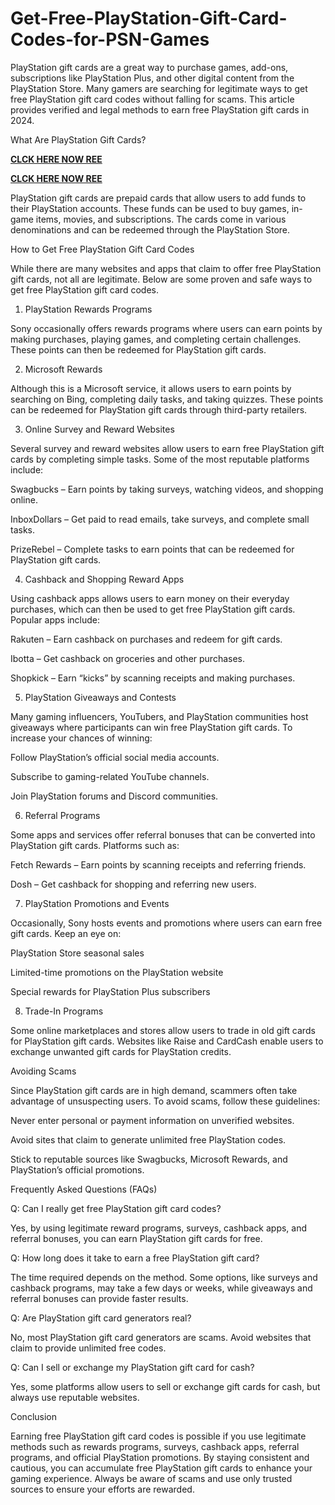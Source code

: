 # Get-Free-PlayStation-Gift-Card-Codes-for-PSN-Games
PlayStation gift cards are a great way to purchase games, add-ons, subscriptions like PlayStation Plus, and other digital content from the PlayStation Store. Many gamers are searching for legitimate ways to get free PlayStation gift card codes without falling for scams. This article provides verified and legal methods to earn free PlayStation gift cards in 2024.

What Are PlayStation Gift Cards?

**[CLCK HERE NOW REE](https://tinyurl.com/pnsgiftcads)**

**[CLCK HERE NOW REE](https://tinyurl.com/pnsgiftcads)**

PlayStation gift cards are prepaid cards that allow users to add funds to their PlayStation accounts. These funds can be used to buy games, in-game items, movies, and subscriptions. The cards come in various denominations and can be redeemed through the PlayStation Store.

How to Get Free PlayStation Gift Card Codes

While there are many websites and apps that claim to offer free PlayStation gift cards, not all are legitimate. Below are some proven and safe ways to get free PlayStation gift card codes.

1. PlayStation Rewards Programs

Sony occasionally offers rewards programs where users can earn points by making purchases, playing games, and completing certain challenges. These points can then be redeemed for PlayStation gift cards.

2. Microsoft Rewards

Although this is a Microsoft service, it allows users to earn points by searching on Bing, completing daily tasks, and taking quizzes. These points can be redeemed for PlayStation gift cards through third-party retailers.

3. Online Survey and Reward Websites

Several survey and reward websites allow users to earn free PlayStation gift cards by completing simple tasks. Some of the most reputable platforms include:

Swagbucks – Earn points by taking surveys, watching videos, and shopping online.

InboxDollars – Get paid to read emails, take surveys, and complete small tasks.

PrizeRebel – Complete tasks to earn points that can be redeemed for PlayStation gift cards.

4. Cashback and Shopping Reward Apps

Using cashback apps allows users to earn money on their everyday purchases, which can then be used to get free PlayStation gift cards. Popular apps include:

Rakuten – Earn cashback on purchases and redeem for gift cards.

Ibotta – Get cashback on groceries and other purchases.

Shopkick – Earn “kicks” by scanning receipts and making purchases.

5. PlayStation Giveaways and Contests

Many gaming influencers, YouTubers, and PlayStation communities host giveaways where participants can win free PlayStation gift cards. To increase your chances of winning:

Follow PlayStation’s official social media accounts.

Subscribe to gaming-related YouTube channels.

Join PlayStation forums and Discord communities.

6. Referral Programs

Some apps and services offer referral bonuses that can be converted into PlayStation gift cards. Platforms such as:

Fetch Rewards – Earn points by scanning receipts and referring friends.

Dosh – Get cashback for shopping and referring new users.

7. PlayStation Promotions and Events

Occasionally, Sony hosts events and promotions where users can earn free gift cards. Keep an eye on:

PlayStation Store seasonal sales

Limited-time promotions on the PlayStation website

Special rewards for PlayStation Plus subscribers

8. Trade-In Programs

Some online marketplaces and stores allow users to trade in old gift cards for PlayStation gift cards. Websites like Raise and CardCash enable users to exchange unwanted gift cards for PlayStation credits.

Avoiding Scams

Since PlayStation gift cards are in high demand, scammers often take advantage of unsuspecting users. To avoid scams, follow these guidelines:

Never enter personal or payment information on unverified websites.

Avoid sites that claim to generate unlimited free PlayStation codes.

Stick to reputable sources like Swagbucks, Microsoft Rewards, and PlayStation’s official promotions.

Frequently Asked Questions (FAQs)

Q: Can I really get free PlayStation gift card codes?

Yes, by using legitimate reward programs, surveys, cashback apps, and referral bonuses, you can earn PlayStation gift cards for free.

Q: How long does it take to earn a free PlayStation gift card?

The time required depends on the method. Some options, like surveys and cashback programs, may take a few days or weeks, while giveaways and referral bonuses can provide faster results.

Q: Are PlayStation gift card generators real?

No, most PlayStation gift card generators are scams. Avoid websites that claim to provide unlimited free codes.

Q: Can I sell or exchange my PlayStation gift card for cash?

Yes, some platforms allow users to sell or exchange gift cards for cash, but always use reputable websites.

Conclusion

Earning free PlayStation gift card codes is possible if you use legitimate methods such as rewards programs, surveys, cashback apps, referral programs, and official PlayStation promotions. By staying consistent and cautious, you can accumulate free PlayStation gift cards to enhance your gaming experience. Always be aware of scams and use only trusted sources to ensure your efforts are rewarded.
